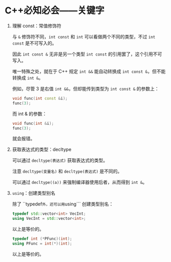 # C++必知必会——关键字

1. 理解 const：常值修饰符

    与 ```&``` 修饰符不同，```int const``` 和 ```int``` 可以看做两个不同的类型，不过 ```int const``` 是不可写入的。

    因此 ```int const &``` 无非是另一个类型 ```int const``` 的引用罢了，这个引用不可写入。

    唯一特殊之处，就在于 C++ 规定 ```int &&``` 能自动转换成 ```int const &```，但不能转换成 ```int &```。

    例如，尽管 3 是右值 ```int &&```，但却能传到类型为 ```int const &``` 的参数上：

    ```C++
    void func(int const &i);
    func(3);
    ```

    而 int & 的参数：

    ```C++
    void func(int &i);
    func(3);
    ```

    就会报错。

2. 获取表达式的类型：decltype

    可以通过 ```decltype(表达式)``` 获取表达式的类型。

    注意 ```decltype(变量名)``` 和 ```decltype(表达式)``` 是不同的。

    可以通过 ```decltype((a))``` 来强制编译器使用后者，从而得到 ```int &```。

3. ```using```：创建类型别名

    除了 ``typedef``` 外，还可以用 ```using``` 创建类型别名：

    ```C++
    typedef std::vector<int> VecInt;
    using VecInt = std::vector<int>;
    ```

    以上是等价的。

    ```C++
    typedef int (*PFunc)(int);
    using PFunc = int(*)(int);
    ```

    以上是等价的。
